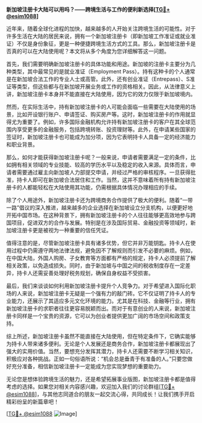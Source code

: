 **新加坡注册卡大陆可以用吗？——跨境生活与工作的便利新选择[[TG💪+ @esim1088](https://t.me/s/esim1088)]**

近年来，随着全球化进程的加快，越来越多的人开始关注跨境生活的可能性。对于许多生活在大陆的居民来说，拥有一个新加坡注册卡（即新加坡工作准证或就业准证）不仅是身份象征，更是一种便捷跨境生活方式的工具。那么，新加坡注册卡是否真的可以在大陆使用呢？本文将从多个角度为您详细解答这一问题。

首先，我们需要明确新加坡注册卡的具体功能和用途。新加坡的注册卡主要分为几种类型，其中最常见的是就业准证（Employment Pass）。持有这种卡的个人通常是在新加坡合法工作的专业人士或高管。此外，还有创业准证（Entrepass）、S准证等类型，但这些都与在新加坡开展业务或工作的资格相关。因此，从法律意义上讲，新加坡注册卡本身并不能直接在大陆使用，因为它的效力仅限于新加坡境内。

然而，在实际生活中，持有新加坡注册卡的人可能会面临一些需要在大陆使用的场景，比如开设银行账户、申请签证、购买房产等。这时，新加坡注册卡的作用就显得尤为重要了。例如，许多国际金融机构允许持有新加坡注册卡的客户在其全球范围内享受更多的金融服务，包括跨境转账、投资理财等。此外，在申请某些国家的签证时，新加坡注册卡也可能成为加分项，因为它表明持卡人具备一定的经济能力和职业背景。

那么，如何才能获得新加坡注册卡呢？一般来说，申请者需要满足一定的条件，比如拥有相关领域的专业技能、较高的学历水平以及稳定的收入来源。具体而言，申请者需要通过雇主向新加坡人力部提交申请，并经过严格的审核程序。一旦获得批准，持卡人即可在新加坡合法居住和工作。当然，这并不意味着所有持有新加坡注册卡的人都能轻松在大陆使用其功能，仍需根据具体情况办理相应的手续。

除了个人用途外，新加坡注册卡还为跨境商务合作提供了极大的便利。随着“一带一路”倡议的深入推进，越来越多的企业选择在新加坡设立分支机构，以便更好地开拓中国市场。在这种背景下，拥有新加坡注册卡的个人往往能够更高效地参与跨国项目，促进双方的合作与发展。特别是在涉及国际贸易、金融投资等领域时，新加坡注册卡更是被视为一种重要的信任凭证。

值得注意的是，尽管新加坡注册卡具有诸多优势，但它并非万能钥匙。持卡人在使用过程中仍需遵守两地法律法规，避免因不了解规则而引发不必要的麻烦。例如，在中国大陆，外国人购房、子女教育等方面都有严格的规定，持卡人必须提前了解相关政策，以免造成损失。同时，由于新加坡与中国之间的税收制度存在一定差异，持卡人还需妥善处理好税务规划，确保自身权益不受损害。

最后，我们来谈谈如何利用新加坡注册卡提升个人竞争力。对于希望进入国际化职场的人来说，新加坡注册卡无疑是一个强有力的敲门砖。它不仅证明了持卡人的专业能力，还展示了其适应多元文化环境的能力。尤其是在科技、金融等行业，拥有新加坡注册卡的求职者往往更容易脱颖而出。而对于有意创业的人来说，新加坡注册卡同样是一个宝贵的资源，它可以为创业者提供更加广阔的市场空间和政策支持。

综上所述，新加坡注册卡虽然不能直接在大陆使用，但在特定条件下，它确实能够为持卡人带来诸多便利。无论是个人发展还是商务合作，新加坡注册卡都展现出了强大的实用价值。当然，要想充分发挥其潜力，持卡人还需要不断学习相关知识，积极应对各种挑战。正如一句俗语所说：“机会总是垂青于有准备的人。”只要您做好充分准备，相信新加坡注册卡一定能成为您实现梦想的重要助力。

无论您是想体验跨境生活的魅力，还是希望拓展事业版图，新加坡注册卡都是值得考虑的选择。如果您对相关内容感兴趣，欢迎加入我们的讨论群组[[TG💪+ @esim1088](https://t.me/s/esim1088)]，与其他志同道合的朋友一起交流心得，共同成长！让我们携手开启精彩纷呈的新篇章吧！

[[TG💪+ @esim1088](https://t.me/s/esim1088) ![Image](https://i.postimg.cc/4NQfJmqS/Snipaste-2025-05-13-00-14-12.png)]